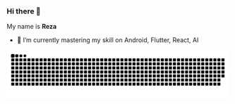 
### Hi there 👋
My name is **Reza**

- 🌱 I’m currently mastering my skill on Android, Flutter, React, AI

<picture>
  <source media="(prefers-color-scheme: dark)" srcset="https://github.com/RezaConz/RezaConz/blob/output/github-contribution-grid-snake-dark.svg">
  <source media="(prefers-color-scheme: light)" srcset="https://github.com/RezaConz/RezaConz/blob/output/github-contribution-grid-snake-dark.svg">
  <img alt="github contribution grid snake animation" src="https://raw.githubusercontent.com/platane/platane/output/github-contribution-grid-snake.svg">
</picture>

